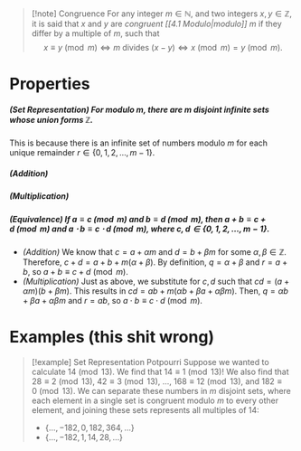 >[!note] Congruence
>For any integer $m \in \mathbb{N}$, and two integers $x,y \in \mathbb{Z}$, it is said that $x$ and $y$ are *congruent [[4.1 Modulo|modulo]]* $m$ if they differ by a multiple of $m$, such that
>$$x \equiv y \pmod{m} \iff m \text{ divides } (x-y) \iff x \pmod{m} = y \pmod{m}.$$

# Properties
##### (Set Representation) For modulo $m$, there are $m$ disjoint infinite sets whose union forms $\mathbb{Z}$.
This is because there is an infinite set of numbers modulo $m$ for each unique remainder $r \in \{0, 1, 2, \dots, m-1\}$.
##### (Addition)

##### (Multiplication)
##### (Equivalence) If $a \equiv c \pmod{m}$ and $b \equiv d \pmod{m}$, then $a+b \equiv c+d \pmod{m}$ and $a \cdot b \equiv c \cdot d \pmod{m}$, where $c,d \in \{0, 1, 2, \dots, m-1\}$.
- *(Addition)* We know that $c = a + \alpha m$ and $d = b + \beta m$ for some $\alpha, \beta \in \mathbb{Z}$. Therefore, $c+d=a+b+m(\alpha+\beta)$. By definition, $q=\alpha + \beta$ and $r=a+b$, so $a+b \equiv c+d \pmod{m}$.
- *(Multiplication)* Just as above, we substitute for $c,d$ such that $cd=(a+\alpha m)(b+ \beta m)$. This results in $cd=ab+m(\alpha b + \beta a + \alpha \beta m)$. Then, $q=\alpha b + \beta a + \alpha \beta m$ and $r=ab$, so $a \cdot b \equiv c \cdot d \pmod{m}$.

# Examples (this shit wrong)
>[!example] Set Representation Potpourri
>Suppose we wanted to calculate $14 \pmod{13}$. We find that $14 \equiv 1 \pmod{13}$! We also find that $28 \equiv 2 \pmod{13}$, $42 \equiv 3 \pmod{13}$, ..., $168 \equiv 12 \pmod{13}$, and $182 \equiv 0 \pmod{13}$. We can separate these numbers in $m$ disjoint sets, where each element in a single set is congruent modulo $m$ to every other element, and joining these sets represents all multiples of 14:
>- $\{\dots, -182, 0, 182, 364, \dots\}$
>- $\{\dots, -182, 1, 14, 28, \dots\}$

